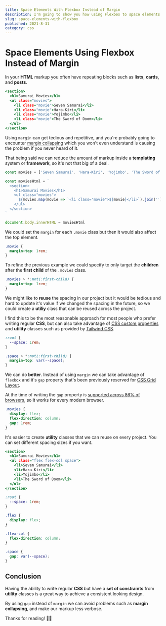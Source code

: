 ```yaml
---
title: Space Elements With Flexbox Instead of Margin
description: I'm going to show you how using Flexbox to space elements is easier than using margin.
slug: space-elements-with-flexbox
published: 2021-8-31
category: css
---
```


# Space Elements Using Flexbox Instead of Margin

In your **HTML** markup you often have repeating blocks such as **lists**, **cards**, and **posts**.

```html:example.html showLineNumbers
<section>
  <h1>Samurai Movies</h1>
  <ul class="movies">
    <li class="movie">Seven Samurai</li>
    <li class="movie">Hara-Kiri</li>
    <li class="movie">Yojimbo</li>
    <li class="movie">The Sword of Doom</li>
  </ul>
</section>
```

Using `margin` can get tedious and repetitive, and you're probably going to encounter [margin collapsing](https://developer.mozilla.org/en-US/docs/Web/CSS/CSS_Box_Model/Mastering_margin_collapsing) which you won't even understand is causing the problem if you never heard of it.

That being said we can reduce the amount of markup inside a **templating** system or **framework**, so it's not that big of a deal.

```js:example.js showLineNumbers
const movies = ['Seven Samurai', 'Hara-Kiri', 'Yojimbo', 'The Sword of Doom']

const moviesHtml = `
  <section>
    <h1>Samurai Movies</h1>
    <ul class="movies">
      ${movies.map(movie => `<li class="movie">${movie}</li>`).join('')}
    </ul>
  </section>
`

document.body.innerHTML = moviesHtml
```

We could set the `margin` for each `.movie` class but then it would also affect the top element.

```css:example.css showLineNumbers
.movie {
  margin-top: 1rem;
}
```

To refine the previous example we could specify to only target the **children** after the **first child** of the `.movies` class.

```css:example.css showLineNumbers
.movies > *:not(:first-child) {
  margin-top: 1rem;
}
```

We might like to **reuse** the spacing in our project but it would be tedious and hard to update it's value if we changed the spacing in the future, so we could create a **utiliy** class that can be reused across the project.

I find this to be the most reasonable approach for most people who prefer writing regular **CSS**, but can also take advantage of [CSS custom properties](https://developer.mozilla.org/en-US/docs/Web/CSS/Using_CSS_custom_properties) and **utility** classes such as provided by [Tailwind CSS](https://tailwindcss.com/).

```css:example.css showLineNumbers
:root {
  --space: 1rem;
}

.space > *:not(:first-child) {
  margin-top: var(--space);
}
```

We can do **better**. Instead of using `margin` we can take advantage of `flexbox` and it's `gap` property that's been previously reserved for [CSS Grid Layout](https://developer.mozilla.org/en-US/docs/Web/CSS/CSS_Grid_Layout).

At the time of writing the `gap` property is [supported across 86% of browsers](https://caniuse.com/flexbox-gap), so it works for every modern browser.

```css:example.css showLineNumbers
.movies {
  display: flex;
  flex-direction: column;
  gap: 1rem;
}
```

It's easier to create **utility** classes that we can reuse on every project. You can set different spacing sizes if you want.

```html:example.html showLineNumbers
<section>
  <h1>Samurai Movies</h1>
  <ul class="flex flex-col space">
    <li>Seven Samurai</li>
    <li>Hara-Kiri</li>
    <li>Yojimbo</li>
    <li>The Sword of Doom</li>
  </ul>
</section>
```

```css:example.css showLineNumbers
:root {
  --space: 1rem;
}

.flex {
  display: flex;
}

.flex-col {
  flex-direction: column;
}

.space {
  gap: var(--space);
}
```

## Conclusion

Having the ability to write regular **CSS** but have a **set of constraints** from **utility** classes is a great way to achieve a consistent looking design.

By using `gap` instead of `margin` we can avoid problems such as **margin collapsing**, and make our markup less verbose.

Thanks for reading! 🏄‍♀️
